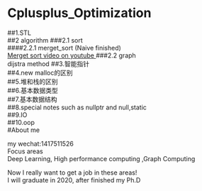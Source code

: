 # Cplusplus_Optimization

##1.STL  
##2 algorithm
###2.1 sort  
####2.2.1 merget_sort (Naive finished)  
 <a href="http://www.youtube.com/watch?v=CpjVucvAc3g" target="_blank">Merget sort video on youtube </a>
###2.2 graph  
dijstra method 
##3.智能指针  
##4.new malloc的区别  
##5.堆和栈的区别  
##6.基本数据类型  
##7.基本数据结构  
##8.special notes such as nullptr and null,static  
##9.IO  
##10.oop  
#About me    

my wechat:1417511526    
Focus areas  
Deep Learning, High performance computing ,Graph Computing   

Now I really want to get a job in these areas!  
I will graduate in 2020, after finished my Ph.D    

